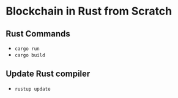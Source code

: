 # Blockchain in Rust from Scratch 

## Rust Commands
- `cargo run`
- `cargo build`

## Update Rust compiler
- `rustup update`

